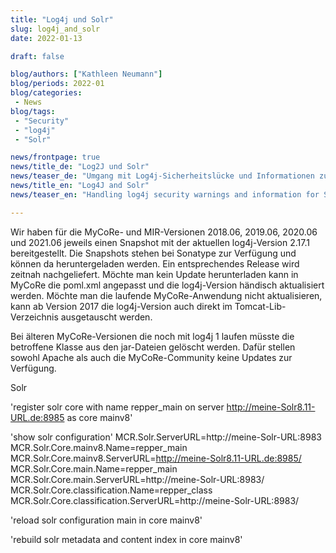 ```yaml
---
title: "Log4j und Solr"
slug: log4j_and_solr
date: 2022-01-13

draft: false

blog/authors: ["Kathleen Neumann"]
blog/periods: 2022-01
blog/categories:
 - News
blog/tags:
 - "Security"
 - "log4j"
 - "Solr"

news/frontpage: true
news/title_de: "Log2J und Solr"
news/teaser_de: "Umgang mit Log4j-Sicherheitslücke und Informationen zum Update auf Solr 8.11.1"
news/title_en: "Log4J and Solr"
news/teaser_en: "Handling log4j security warnings and information for Solr 8.11.1 Update"

---
```


Wir haben für die MyCoRe- und MIR-Versionen 2018.06, 2019.06, 2020.06 und 2021.06 jeweils einen Snapshot mit der aktuellen log4j-Version 2.17.1 bereitgestellt. Die Snapshots stehen bei Sonatype zur Verfügung und können da heruntergeladen werden. Ein entsprechendes Release wird zeitnah nachgeliefert. Möchte man kein Update herunterladen kann in MyCoRe die poml.xml angepasst und die log4j-Version händisch aktualisiert werden. Möchte man die laufende MyCoRe-Anwendung nicht aktualisieren, kann ab Version 2017 die log4j-Version auch direkt im Tomcat-Lib-Verzeichnis ausgetauscht werden.

Bei älteren MyCoRe-Versionen die noch mit log4j 1 laufen müsste die betroffene Klasse aus den jar-Dateien gelöscht werden. Dafür stellen sowohl Apache
als auch die MyCoRe-Community keine Updates zur Verfügung.


Solr

'register solr core with name repper_main on server http://meine-Solr8.11-URL.de:8985 as core mainv8'

'show solr configuration'
MCR.Solr.ServerURL=http://meine-Solr-URL:8983
MCR.Solr.Core.mainv8.Name=repper_main
MCR.Solr.Core.mainv8.ServerURL=http://meine-Solr8.11-URL.de:8985/
MCR.Solr.Core.main.Name=repper_main
MCR.Solr.Core.main.ServerURL=http://meine-Solr-URL:8983/
MCR.Solr.Core.classification.Name=repper_class
MCR.Solr.Core.classification.ServerURL=http://meine-Solr-URL:8983/

'reload solr configuration main in core mainv8'

'rebuild solr metadata and content index in core mainv8'
